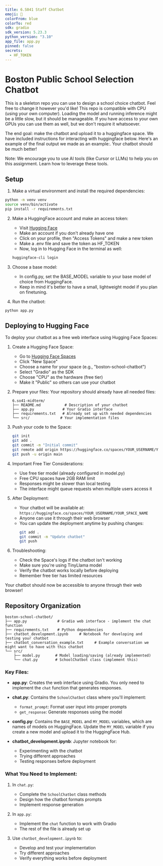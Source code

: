 ```yaml
---
title: 6.S041 Staff Chatbot
emoji: 🚀
colorFrom: blue
colorTo: red
sdk: gradio
sdk_version: 5.23.3
python_version: "3.10"
app_file: app.py
pinned: false
secrets:
  - HF_TOKEN
---
```


# Boston Public School Selection Chatbot

This is a skeleton repo you can use to design a school choice chatbot. Feel free to change it however you'd like! This repo is compatible with CPU (using your own computer). Loading the model and running inference might be a little slow, but it should be manageable. If you have access to your own GPUs you can use them as well, but we don't require it whatsoever.

The end goal: make the chatbot and upload it to a huggingface space. We have included instructions for interacting with huggingface below. Here's an example of the final output we made as an example:. Your chatbot should be much better!

Note: We encourage you to use AI tools (like Cursor or LLMs) to help you on this assignment. Learn how to leverage these tools.

## Setup

1. Make a virtual environment and install the required dependencies:
```bash
python -m venv venv
source venv/bin/activate
pip install -r requirements.txt
```

2. Make a HuggingFace account and make an access token:
   - Visit [Hugging Face](https://huggingface.co)
   - Make an account if you don't already have one
   - Click on your profile, then "Access Tokens" and make a new token
   - Make a .env file and save the token as HF_TOKEN
   - Now, log in to Hugging Face in the terminal as well:
   ```bash
   huggingface-cli login
   ```

3. Choose a base model:
   - In config.py, set the BASE_MODEL variable to your base model of choice from HuggingFace.
   - Keep in mind it's better to have a small, lightweight model if you plan on finetuning.

3. Run the chatbot:
```bash
python app.py
```

## Deploying to Hugging Face

To deploy your chatbot as a free web interface using Hugging Face Spaces:

1. Create a Hugging Face Space:
   - Go to [Hugging Face Spaces](https://huggingface.co/spaces)
   - Click "New Space"
   - Choose a name for your space (e.g., "boston-school-chatbot")
   - Select "Gradio" as the SDK
   - Choose "CPU" as the hardware (free tier)
   - Make it "Public" so others can use your chatbot

2. Prepare your files:
   Your repository should already have all needed files:
   ```
   6.so41-midterm/
   ├── README.md           # Description of your chatbot
   ├── app.py             # Your Gradio interface
   ├── requirements.txt   # Already set up with needed dependencies
   └── src/              # Your implementation files
   ```

3. Push your code to the Space:
   ```bash
   git init
   git add .
   git commit -m "Initial commit"
   git remote add origin https://huggingface.co/spaces/YOUR_USERNAME/YOUR_SPACE_NAME
   git push -u origin main
   ```

4. Important Free Tier Considerations:
   - Use free tier model (already configured in model.py)
   - Free CPU spaces have 2GB RAM limit
   - Responses might be slower than local testing
   - The interface might queue requests when multiple users access it

5. After Deployment:
   - Your chatbot will be available at: `https://huggingface.co/spaces/YOUR_USERNAME/YOUR_SPACE_NAME`
   - Anyone can use it through their web browser
   - You can update the deployment anytime by pushing changes:
     ```bash
     git add .
     git commit -m "Update chatbot"
     git push
     ```

6. Troubleshooting:
   - Check the Space's logs if the chatbot isn't working
   - Make sure you're using TinyLlama model
   - Verify the chatbot works locally before deploying
   - Remember free tier has limited resources

Your chatbot should now be accessible to anyone through their web browser!

## Repository Organization

```
boston-school-chatbot/
├── app.py              # Gradio web interface - implement the chat function
├── requirements.txt    # Python dependencies
├── chatbot_development.ipynb     # Notebook for developing and testing your chatbot
├── chatbot_conversation_example.txt     # Example conversation we might want to have with this chatbot
└── src/
    ├── model.py       # Model loading/saving (already implemented)
    └── chat.py        # SchoolChatbot class (implement this)
```

### Key Files:

- **app.py**: Creates the web interface using Gradio. You only need to implement the `chat` function that generates responses.

- **chat.py**: Contains the `SchoolChatbot` class where you'll implement:
  - `format_prompt`: Format user input into proper prompts
  - `get_response`: Generate responses using the model

- **config.py**: Contains the `BASE_MODEL` and `MY_MODEL` variables, which are names of models on HuggingFace. Update the `MY_MODEL` variable if you create a new model and upload it to the HuggingFace Hub.

- **chatbot_development.ipynb**: Jupyter notebook for:
  - Experimenting with the chatbot
  - Trying different approaches
  - Testing responses before deployment

### What You Need to Implement:

1. In `chat.py`:
   - Complete the `SchoolChatbot` class methods
   - Design how the chatbot formats prompts
   - Implement response generation

2. In `app.py`:
   - Implement the `chat` function to work with Gradio
   - The rest of the file is already set up

3. Use `chatbot_development.ipynb` to:
   - Develop and test your implementation
   - Try different approaches
   - Verify everything works before deployment

